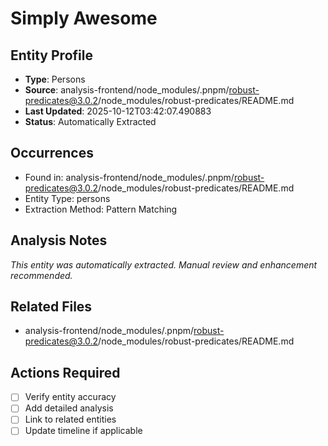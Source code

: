 # Simply Awesome

## Entity Profile
- **Type**: Persons
- **Source**: analysis-frontend/node_modules/.pnpm/robust-predicates@3.0.2/node_modules/robust-predicates/README.md
- **Last Updated**: 2025-10-12T03:42:07.490883
- **Status**: Automatically Extracted

## Occurrences
- Found in: analysis-frontend/node_modules/.pnpm/robust-predicates@3.0.2/node_modules/robust-predicates/README.md
- Entity Type: persons
- Extraction Method: Pattern Matching

## Analysis Notes
*This entity was automatically extracted. Manual review and enhancement recommended.*

## Related Files
- analysis-frontend/node_modules/.pnpm/robust-predicates@3.0.2/node_modules/robust-predicates/README.md

## Actions Required
- [ ] Verify entity accuracy
- [ ] Add detailed analysis
- [ ] Link to related entities
- [ ] Update timeline if applicable
